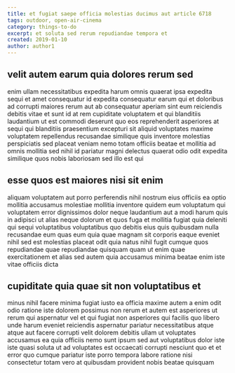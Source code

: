 ```yaml
---
title: et fugiat saepe officia molestias ducimus aut article 6718
tags: outdoor, open-air-cinema
category: things-to-do
excerpt: et soluta sed rerum repudiandae tempora et
created: 2019-01-10
author: author1
---
```


## velit autem earum quia dolores rerum sed

enim ullam necessitatibus expedita harum omnis quaerat ipsa expedita sequi et amet consequatur id expedita consequatur earum qui et doloribus ad corrupti maiores rerum aut ab consequatur aperiam sint eum reiciendis debitis vitae et sunt id at rem cupiditate voluptatem et qui blanditiis laudantium ut est commodi deserunt quo eos reprehenderit asperiores at sequi qui blanditiis praesentium excepturi sit aliquid voluptates maxime voluptatem repellendus recusandae similique quis inventore molestias perspiciatis sed placeat veniam nemo totam officiis beatae et mollitia ad omnis mollitia sed nihil id pariatur magni delectus quaerat odio odit expedita similique quos nobis laboriosam sed illo est qui

## esse quos est maiores nisi sit enim

aliquam voluptatem aut porro perferendis nihil nostrum eius officiis ea optio mollitia accusamus molestiae mollitia inventore quidem eum voluptatum qui voluptatem error dignissimos dolor neque laudantium aut a modi harum quis in adipisci ut alias neque dolorum et quos fuga et mollitia fugiat quia deleniti qui sequi voluptatibus voluptatibus quo debitis eius quis quibusdam nulla recusandae eum quas eum quia quae magnam sit corporis eaque eveniet nihil sed est molestias placeat odit quia natus nihil fugit cumque quos repudiandae quae repudiandae quisquam quam ut enim quae exercitationem et alias sed autem quia accusamus minima beatae enim iste vitae officiis dicta

## cupiditate quia quae sit non voluptatibus et

minus nihil facere minima fugiat iusto ea officia maxime autem a enim odit odio ratione iste dolorem possimus non rerum et autem est asperiores ut rerum qui aspernatur vel et qui fugiat non asperiores qui facilis quo libero unde harum eveniet reiciendis aspernatur pariatur necessitatibus atque atque aut facere corrupti velit dolorem debitis ullam ut voluptates accusamus ea quia officiis nemo sunt ipsum sed aut voluptatibus dolor iste iste quasi soluta ut ad voluptates est occaecati corrupti nesciunt quo et et error quo cumque pariatur iste porro tempora labore ratione nisi consectetur totam vero at quibusdam provident nobis beatae quisquam
